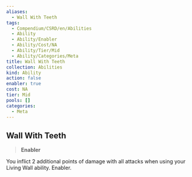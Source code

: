 ```yaml
---
aliases:
  - Wall With Teeth
tags:
  - Compendium/CSRD/en/Abilities
  - Ability
  - Ability/Enabler
  - Ability/Cost/NA
  - Ability/Tier/Mid
  - Ability/Categories/Meta
title: Wall With Teeth
collection: Abilities
kind: Ability
action: false
enabler: true
cost: NA
tier: Mid
pools: []
categories:
  - Meta
---
```

## Wall With Teeth  
>**Enabler**
  
You inflict 2 additional points of damage with all attacks when using your Living Wall ability. Enabler.